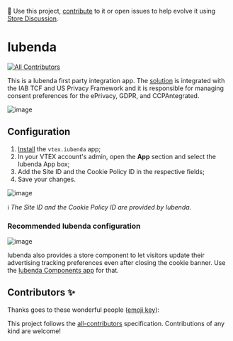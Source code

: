📢 Use this project, [contribute](https://github.com/vtex-apps/iubenda) to it or open issues to help evolve it using [Store Discussion](https://github.com/vtex-apps/store-discussion).

# Iubenda

<!-- prettier-ignore-start -->
<!-- markdownlint-disable -->
<!-- ALL-CONTRIBUTORS-BADGE:START - Do not remove or modify this section -->
[![All Contributors](https://img.shields.io/badge/all_contributors-0-orange.svg?style=flat-square)](#contributors-)
<!-- ALL-CONTRIBUTORS-BADGE:END -->
<!-- markdownlint-enable -->
<!-- prettier-ignore-end -->

This is a Iubenda first party integration app. The [solution](https://www.iubenda.com/en/?utm_source=adwords&utm_medium=ppc&utm_campaign=aw_brand_global_exact&utm_term=iubenda&utm_content=336331123145&gclid=EAIaIQobChMI38Tz0Jqg6QIVlwyRCh3KoQtkEAAYASAAEgKtK_D_BwE) is integrated with the IAB TCF and US Privacy Framework and it is responsible for managing consent preferences for the ePrivacy, GDPR, and CCPAntegrated. 

![image](https://user-images.githubusercontent.com/284515/80036701-a4b6f200-84c8-11ea-91fa-5c5f9d6f0e16.png)

## Configuration

1. [Install](https://vtex.io/docs/recipes/development/installing-an-app/) the `vtex.iubenda` app;
2. In your VTEX account's admin, open the **App** section and select the Iubenda App box;
3. Add the Site ID and the Cookie Policy ID in the respective fields;
4. Save your changes.

![image](https://user-images.githubusercontent.com/284515/80036904-08411f80-84c9-11ea-95e9-162a6bcc0ce4.png)

:information_source: *The Site ID and the Cookie Policy ID are provided by Iubenda*.

### Recommended Iubenda configuration

![image](https://user-images.githubusercontent.com/284515/81110526-07a97f80-8ef2-11ea-9689-6ef0a9f0376d.png)

Iubenda also provides a store component to let visitors update their advertising tracking preferences even after closing the cookie banner. Use the [Iubenda Components app](https://github.com/vtex-apps/iubenda-components) for that.

<!-- DOCS-IGNORE:start -->

## Contributors ✨

Thanks goes to these wonderful people ([emoji key](https://allcontributors.org/docs/en/emoji-key)):

<!-- ALL-CONTRIBUTORS-LIST:START - Do not remove or modify this section -->
<!-- prettier-ignore-start -->
<!-- markdownlint-disable -->
<!-- markdownlint-enable -->
<!-- prettier-ignore-end -->
<!-- ALL-CONTRIBUTORS-LIST:END -->

This project follows the [all-contributors](https://github.com/all-contributors/all-contributors) specification. Contributions of any kind are welcome!

<!-- DOCS-IGNORE:end -->

